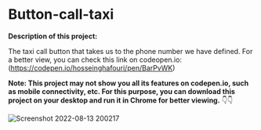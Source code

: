 # Button-call-taxi
**Description of this project:**

The taxi call button that takes us to the phone number we have defined.
For a better view, you can check this link on codeopen.io: (https://codepen.io/hosseinghafouri/pen/BarPvWK)


**Note: This project may not show you all its features on codepen.io, such as mobile connectivity, etc. For this purpose, you can download this project on your desktop and run it in Chrome for better viewing.** 👇👇


![Screenshot 2022-08-13 200217](https://user-images.githubusercontent.com/81298314/184501057-e150bb07-16c3-465b-82ac-e6abe875a8d1.png)
